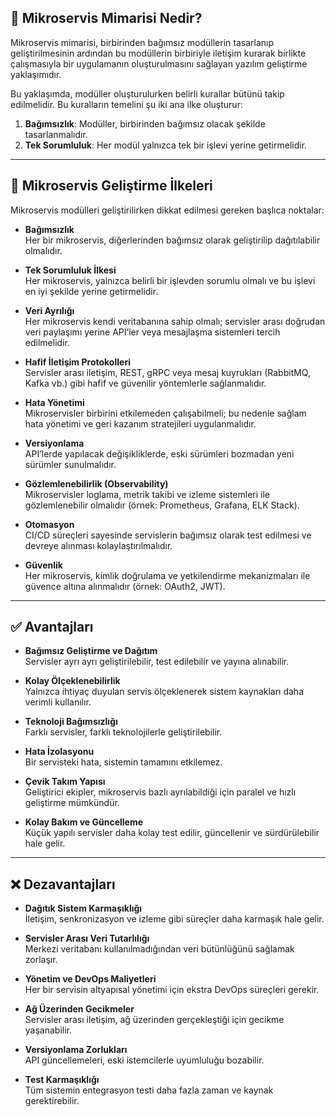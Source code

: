## 🧱 Mikroservis Mimarisi Nedir?

Mikroservis mimarisi, birbirinden bağımsız modüllerin tasarlanıp geliştirilmesinin ardından bu modüllerin birbiriyle iletişim kurarak birlikte çalışmasıyla bir uygulamanın oluşturulmasını sağlayan yazılım geliştirme yaklaşımıdır.

Bu yaklaşımda, modüller oluşturulurken belirli kurallar bütünü takip edilmelidir. Bu kuralların temelini şu iki ana ilke oluşturur:

1. **Bağımsızlık**: Modüller, birbirinden bağımsız olacak şekilde tasarlanmalıdır.
2. **Tek Sorumluluk**: Her modül yalnızca tek bir işlevi yerine getirmelidir.

---

## 🎯 Mikroservis Geliştirme İlkeleri

Mikroservis modülleri geliştirilirken dikkat edilmesi gereken başlıca noktalar:

- **Bağımsızlık**  
  Her bir mikroservis, diğerlerinden bağımsız olarak geliştirilip dağıtılabilir olmalıdır.

- **Tek Sorumluluk İlkesi**  
  Her mikroservis, yalnızca belirli bir işlevden sorumlu olmalı ve bu işlevi en iyi şekilde yerine getirmelidir.

- **Veri Ayrılığı**  
  Her mikroservis kendi veritabanına sahip olmalı; servisler arası doğrudan veri paylaşımı yerine API’ler veya mesajlaşma sistemleri tercih edilmelidir.

- **Hafif İletişim Protokolleri**  
  Servisler arası iletişim, REST, gRPC veya mesaj kuyrukları (RabbitMQ, Kafka vb.) gibi hafif ve güvenilir yöntemlerle sağlanmalıdır.

- **Hata Yönetimi**  
  Mikroservisler birbirini etkilemeden çalışabilmeli; bu nedenle sağlam hata yönetimi ve geri kazanım stratejileri uygulanmalıdır.

- **Versiyonlama**  
  API’lerde yapılacak değişikliklerde, eski sürümleri bozmadan yeni sürümler sunulmalıdır.

- **Gözlemlenebilirlik (Observability)**  
  Mikroservisler loglama, metrik takibi ve izleme sistemleri ile gözlemlenebilir olmalıdır (örnek: Prometheus, Grafana, ELK Stack).

- **Otomasyon**  
  CI/CD süreçleri sayesinde servislerin bağımsız olarak test edilmesi ve devreye alınması kolaylaştırılmalıdır.

- **Güvenlik**  
  Her mikroservis, kimlik doğrulama ve yetkilendirme mekanizmaları ile güvence altına alınmalıdır (örnek: OAuth2, JWT).

---

## ✅ Avantajları

- **Bağımsız Geliştirme ve Dağıtım**  
  Servisler ayrı ayrı geliştirilebilir, test edilebilir ve yayına alınabilir.

- **Kolay Ölçeklenebilirlik**  
  Yalnızca ihtiyaç duyulan servis ölçeklenerek sistem kaynakları daha verimli kullanılır.

- **Teknoloji Bağımsızlığı**  
  Farklı servisler, farklı teknolojilerle geliştirilebilir.

- **Hata İzolasyonu**  
  Bir servisteki hata, sistemin tamamını etkilemez.

- **Çevik Takım Yapısı**  
  Geliştirici ekipler, mikroservis bazlı ayrılabildiği için paralel ve hızlı geliştirme mümkündür.

- **Kolay Bakım ve Güncelleme**  
  Küçük yapılı servisler daha kolay test edilir, güncellenir ve sürdürülebilir hale gelir.

---

## ❌ Dezavantajları

- **Dağıtık Sistem Karmaşıklığı**  
  İletişim, senkronizasyon ve izleme gibi süreçler daha karmaşık hale gelir.

- **Servisler Arası Veri Tutarlılığı**  
  Merkezi veritabanı kullanılmadığından veri bütünlüğünü sağlamak zorlaşır.

- **Yönetim ve DevOps Maliyetleri**  
  Her bir servisin altyapısal yönetimi için ekstra DevOps süreçleri gerekir.

- **Ağ Üzerinden Gecikmeler**  
  Servisler arası iletişim, ağ üzerinden gerçekleştiği için gecikme yaşanabilir.

- **Versiyonlama Zorlukları**  
  API güncellemeleri, eski istemcilerle uyumluluğu bozabilir.

- **Test Karmaşıklığı**  
  Tüm sistemin entegrasyon testi daha fazla zaman ve kaynak gerektirebilir.
